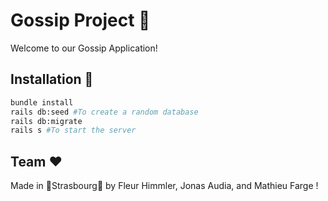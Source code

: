 # Gossip Project :mega:

Welcome to our Gossip Application! 

## Installation :wrench:

```bash
bundle install
rails db:seed #To create a random database
rails db:migrate
rails s #To start the server
```

## Team  :heart:

Made in 🥨Strasbourg:beer: by Fleur Himmler, Jonas Audia, and Mathieu Farge ! 
